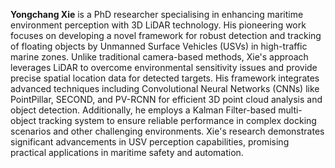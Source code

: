 <p style="text-align: justify;">    

<strong>Yongchang Xie</strong> is a PhD researcher specialising in enhancing maritime environment perception with 3D LiDAR technology. His pioneering work focuses on developing a novel framework for robust detection and tracking of floating objects by Unmanned Surface Vehicles (USVs) in high-traffic marine zones. Unlike traditional camera-based methods, Xie's approach leverages LiDAR to overcome environmental sensitivity issues and provide precise spatial location data for detected targets. His framework integrates advanced techniques including Convolutional Neural Networks (CNNs) like PointPillar, SECOND, and PV-RCNN for efficient 3D point cloud analysis and object detection. Additionally, he employs a Kalman Filter-based multi-object tracking system to ensure reliable performance in complex docking scenarios and other challenging environments. Xie's research demonstrates significant advancements in USV perception capabilities, promising practical applications in maritime safety and automation.

</p>